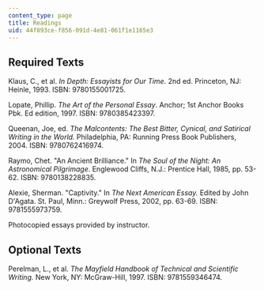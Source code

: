 ```yaml
---
content_type: page
title: Readings
uid: 44f893ce-f856-091d-4e81-061f1e1165e3
---
```


Required Texts
--------------

Klaus, C., et al. _In Depth: Essayists for Our Time._ 2nd ed. Princeton, NJ: Heinle, 1993. ISBN: 9780155001725.

Lopate, Phillip. _The Art of the Personal Essay_. Anchor; 1st Anchor Books Pbk. Ed edition, 1997. ISBN: 9780385423397.

Queenan, Joe, ed. _The Malcontents: The Best Bitter, Cynical, and Satirical Writing in the World._ Philadelphia, PA: Running Press Book Publishers, 2004. ISBN: 9780762416974.

Raymo, Chet. "An Ancient Brilliance." In _The Soul of the Night: An Astronomical Pilgrimage_. Englewood Cliffs, N.J.: Prentice Hall, 1985, pp. 53-62. ISBN: 9780138228835.

Alexie, Sherman. "Captivity." In _The Next American Essay._ Edited by John D'Agata. St. Paul, Minn.: Greywolf Press, 2002, pp. 63-69. ISBN: 9781555973759.

Photocopied essays provided by instructor.

Optional Texts
--------------

Perelman, L., et al. _The Mayfield Handbook of Technical and Scientific Writing._ New York, NY: McGraw-Hill, 1997. ISBN: 9781559346474.